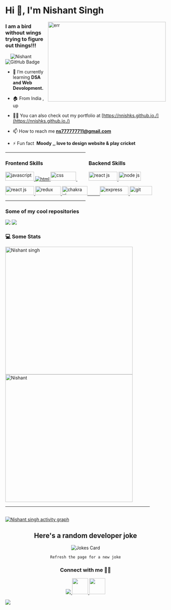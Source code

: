 
<h1 align="left">Hi 👋, I'm Nishant Singh</h1>
<img align="right" width="370px" src="https://www.aalpha.net/wp-content/uploads/2020/12/full-stack-development.gif" 
alt="err" height="250px" />

<h3 align="left">I am a bird without wings trying to figure out things!!!</h3>

<p align="left"> &nbsp;&nbsp;&nbsp; <img src="https://komarev.com/ghpvc/?username=nnishks&label=Profile%20views&color=0e75b6&style=flat" alt="Nishant" /> 
&nbsp;<img src="https://img.shields.io/github/followers/nnishks?label=Followers&style=social" alt="GitHub Badge"> </p>

- 🌱 I’m currently learning **DSA and Web Devolopment.**

- 🏠 From India , up

- 👨‍💻 You can also check out my portfolio at [https://nnishks.github.io./](https://nnishks.github.io./)

- 📫 How to reach me **ns777777711@gmail.com**

- ⚡ Fun fact **&nbsp;Moody ,, love to design website & play cricket**

<hr width="50%"/>

<h3 width="100px" align="left">Frontend Skills &nbsp;&nbsp;&nbsp;&nbsp;&nbsp;&nbsp;&nbsp;&nbsp;&nbsp;&nbsp;&nbsp;&nbsp;&nbsp;&nbsp;&nbsp;&nbsp;&nbsp;&nbsp;&nbsp;&nbsp;&nbsp;&nbsp;&nbsp;&nbsp;&nbsp;&nbsp;&nbsp;&nbsp;&nbsp;&nbsp;&nbsp;&nbsp;&nbsp;&nbsp;&nbsp; Backend Skills</h3>
<p width="100px" align="left">
<a href="https://developer.mozilla.org/en-US/docs/Web/JavaScript" target="_blank"> 
<img width="90px" height="28px"  src="https://img.shields.io/badge/Javascript-F7DF1E?style=for-the-badge&logo=javaScript&logoColor=black" alt="javascript" /> 
</a> 
<a href="https://www.w3.org/html/" target="_blank"> <img src="https://img.shields.io/badge/HTML-E34F26?style=for-the-badge&logo=html5&logoColor=white" alt="html" /> 
</a>
<a href="https://www.w3schools.com/css/" target="_blank"> <img width="80px" height="28px"  src="https://img.shields.io/badge/CSS-1572B6?style=for-the-badge&logo=css3&logoColor=white" alt="css" /> </a>
&nbsp;&nbsp;&nbsp;&nbsp;&nbsp;&nbsp;&nbsp;&nbsp;
<a href="https://www.mongodb.com/docs/" target="_blank"> <img width="90px" height="28px" alt="react js" src="https://img.shields.io/badge/Mongo db-%23563D7C.svg?style=for-the-badge&logo=mongodb&logoColor=white"/> </a>
<a href="https://nodejs.org/en/docs/" target="_blank"> 
<img width="70px" height="28px"  src="https://img.shields.io/badge/Node js-F7DF1E?style=for-the-badge&logo=node.js&logoColor=black" alt="node js" /> 
</a> 

</p> 

<p align="left">
<a href="https://reactjs.org/" target="_blank"> <img width="90px" height="28px" alt="react js" src="https://img.shields.io/badge/reactjs-%23563D7C.svg?style=for-the-badge&logo=react&logoColor=white"/> </a>
<a href="https://redux.js.org/" target="_blank"> <img width="80px" height="28px" src="https://img.shields.io/badge/Redux-1572B6?style=for-the-badge&logo=redux&logoColor=white" alt="redux"/> </a>
<a href="https://chakra-ui.com/" target="_blank"> <img width="80px" height="28px"src="https://img.shields.io/badge/Chakra UI-E34F26?style=for-the-badge&logo=chakra ui&logoColor=white" alt="chakra ui" /> 
&nbsp;&nbsp;&nbsp;&nbsp;&nbsp;&nbsp;&nbsp;&nbsp;
<a href="https://www.geeksforgeeks.org/express-js/" target="_blank"> <img width="90px" height="28px" src="https://img.shields.io/badge/Express Js-E34F26?style=for-the-badge&logo=express&logoColor=white" alt="express" /> 
</a>
<a href="https://git-scm.com/" target="_blank"> <img width="70px" height="28px" src="https://img.shields.io/badge/Git-F05032?style=for-the-badge&logo=git&logoColor=white" alt="git" /> </a>
</p>
  
  <hr width="50%"/>
<!-- Most Popular Repository -->
<div style="display-flex" align="left">
  <h3>Some of my cool repositories</h3>
  <a href="https://react-project-beige.vercel.app/"><img  src="https://github-readme-stats.vercel.app/api/pin/?username=nnishks&repo=puzzled-flame-6976&theme=dark&langs_count=5"/></a>
 <a href="https://smooth-book-cricket-com.netlify.app/"> <img  src="https://github-readme-stats.vercel.app/api/pin/?username=nnishks&repo=smooth-book-4341&theme=dark&langs_count=5""/></a>
     
  <h3>💻 Some Stats</h3>
  <img width="400px"  src="https://github-readme-streak-stats.herokuapp.com?user=nnishks&theme=dark" alt="Nishant singh" />
 <img width="400px" src="https://github-readme-stats.vercel.app/api?username=Nnishks&show_icons=true&locale=en&theme=dark" alt="Nishant" />
</div>
                                                                                                                                        
  <hr width="90%"/>  
   <br/>
   <a href="https://github.com/KeshavCh0udhary/github-readme-activity-graph"><img alt="Nishant singh activity graph" src="https://activity-graph.herokuapp.com/graph?username=nnishks&theme=react-dark&hide_border=true" /></a>
                 
<!-- Funny Random Joke -->

<div align="center">
                   
  <h2>Here's a random developer joke </h2>
                   
  <img src="https://readme-jokes.vercel.app/api?theme=dark" alt="Jokes Card" />
</div>
                                                                            
<p align="center">
  <code>Refresh the page for a new joke</code>
</p>

<div align="center">
 <h3>Connect with me 🙋🏻</h3>
<a href="https://www.linkedin.com/in/nishant-singh-9621421b8/" target="_blank">
  <img src="https://skillicons.dev/icons?i=linkedin">
</a>
 <a href="https://www.instagram.com/nishant__k.s/">
 <img width="50px" src="https://cdn0.iconfinder.com/data/icons/social-media-circle-6/1024/instagram-128.png">
</a>
<a href="[https://twitter.com/PanesarRishabh](https://m.facebook.com/100009238615466/)">
 <img width="50px" src="https://cdn-icons-png.flaticon.com/512/2504/2504903.png">
</a>

                                                     
</div>

![](https://hit.yhype.me/github/profile?user_id=51595564)




